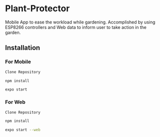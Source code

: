 # Plant-Protector
Mobile App to ease the workload while gardening. Accomplished by using ESP8266 controllers and Web data to inform user to take action in the garden.

## Installation
### For Mobile
```bash
Clone Repository
```

```bash
npm install
```
```bash
expo start
```
### For Web
```bash
Clone Repository
```

```bash
npm install
```
```bash
expo start --web

